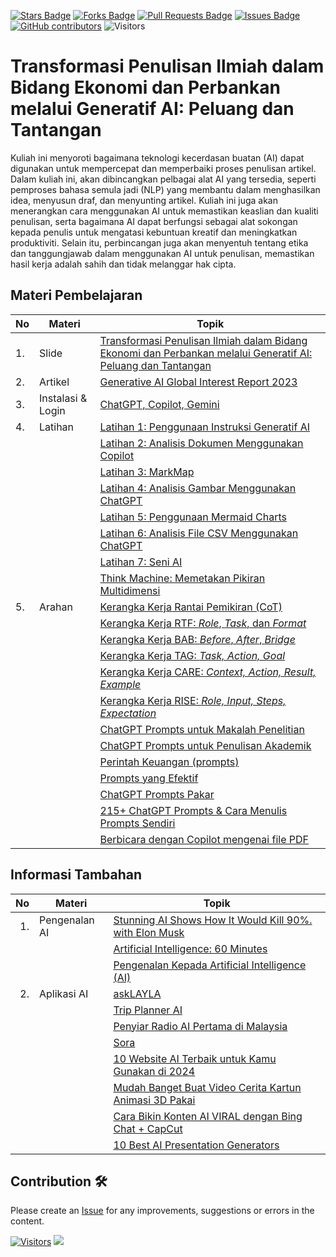 <a href="https://github.com/drshahizan/Generative-AI-Playground/stargazers"><img src="https://img.shields.io/github/stars/drshahizan/Generative-AI-Playground" alt="Stars Badge"/></a>
<a href="https://github.com/drshahizan/Generative-AI-Playground/network/members"><img src="https://img.shields.io/github/forks/drshahizan/Generative-AI-Playground" alt="Forks Badge"/></a>
<a href="https://github.com/drshahizan/Generative-AI-Playground/pulls"><img src="https://img.shields.io/github/issues-pr/drshahizan/Generative-AI-Playground" alt="Pull Requests Badge"/></a>
<a href="https://github.com/drshahizan/Generative-AI-Playground"><img src="https://img.shields.io/github/issues/drshahizan/Generative-AI-Playground" alt="Issues Badge"/></a>
<a href="https://github.com/drshahizan/Generative-AI-Playground/graphs/contributors"><img alt="GitHub contributors" src="https://img.shields.io/github/contributors/drshahizan/Generative-AI-Playground?color=2b9348"></a>
![Visitors](https://api.visitorbadge.io/api/visitors?path=https%3A%2F%2Fgithub.com%2Fdrshahizan%2Generative-AI-Playground&labelColor=%23d9e3f0&countColor=%23697689&style=flat)

# Transformasi Penulisan Ilmiah dalam Bidang Ekonomi dan Perbankan melalui Generatif AI: Peluang dan Tantangan

Kuliah ini menyoroti bagaimana teknologi kecerdasan buatan (AI) dapat digunakan untuk mempercepat dan memperbaiki proses penulisan artikel. Dalam kuliah ini, akan dibincangkan pelbagai alat AI yang tersedia, seperti pemproses bahasa semula jadi (NLP) yang membantu dalam menghasilkan idea, menyusun draf, dan menyunting artikel. Kuliah ini juga akan menerangkan cara menggunakan AI untuk memastikan keaslian dan kualiti penulisan, serta bagaimana AI dapat berfungsi sebagai alat sokongan kepada penulis untuk mengatasi kebuntuan kreatif dan meningkatkan produktiviti. Selain itu, perbincangan juga akan menyentuh tentang etika dan tanggungjawab dalam menggunakan AI untuk penulisan, memastikan hasil kerja adalah sahih dan tidak melanggar hak cipta.

## Materi Pembelajaran

| No | Materi | Topik |
|--------|---------|---------|
| 1.| Slide |[Transformasi Penulisan Ilmiah dalam Bidang Ekonomi dan Perbankan melalui Generatif AI: Peluang dan Tantangan](https://liveutm-my.sharepoint.com/:b:/g/personal/shahizan_live_utm_my/EVgeHPHLMLNFm_35UJSwxH8BgOSt4Rugw12g8cHHKFTm-Q?e=BHS6Hl)|
| 2.| Artikel |[Generative AI Global Interest Report 2023](https://www.electronicshub.org/generative-ai-global-interest-report-2023/)|
| 3. | Instalasi & Login |[ChatGPT, Copilot, Gemini](../materials/stie/signin.md)|
| 4. | Latihan | [Latihan 1: Penggunaan Instruksi Generatif AI](../materials/stie/fungsi.md)|
|  |  | [Latihan 2: Analisis Dokumen Menggunakan Copilot](../materials/stie/dokumen_copilot.md)|
|  |  | [Latihan 3: MarkMap](../materials/stie/markmap.md)|
|  |  | [Latihan 4: Analisis Gambar Menggunakan ChatGPT](../materials/stie/dokumen_untw.md)|
|  |  | [Latihan 5: Penggunaan Mermaid Charts](../materials/stie/mermaid.md)|
|  |  | [Latihan 6: Analisis File CSV Menggunakan ChatGPT](../materials/stie/dokumen_chatgpt.md)|
|  |  | [Latihan 7: Seni AI](../materials/stie/lukisan.md) |
|  |  | [Think Machine: Memetakan Pikiran Multidimensi](https://thinkmachine.com/) |
| 5. | Arahan | [Kerangka Kerja Rantai Pemikiran (CoT)](../materials/gen_frame/1cot.md)|
|  |  | [Kerangka Kerja RTF: _Role_, _Task_, dan _Format_](../materials/gen_frame/2rtf.md)|
|  |  | [Kerangka Kerja BAB: _Before_, _After_, _Bridge_](../materials/gen_frame/3bab.md)|
|  |  | [Kerangka Kerja TAG: _Task, Action, Goal_](../materials/gen_frame/4tag.md)|
|  |  | [Kerangka Kerja CARE: _Context, Action, Result, Example_](../materials/gen_frame/5care.md)|
|  |  | [Kerangka Kerja RISE: _Role, Input, Steps, Expectation_](../materials/gen_frame/6rise.md)|
|  |  | [ChatGPT Prompts untuk Makalah Penelitian](https://github.com/drshahizan/Generative-AI-Playground/blob/main/materials/prompt_research.md)|
|  |  | [ChatGPT Prompts untuk Penulisan Akademik](https://github.com/drshahizan/Generative-AI-Playground/blob/main/materials/prompt_academic.md)|
|||[Perintah Keuangan (prompts)](https://github.com/drshahizan/Generative-AI-Playground/blob/main/materials/stie/finance.md)|
|  |  | [Prompts yang Efektif](https://drshahizan.gitbook.io/copywriting-chatgpt/prompts/effective-prompts)|
|  |  | [ChatGPT Prompts Pakar](https://github.com/drshahizan/Generative-AI-Playground/blob/main/materials/prompt.md)|
|  |  | [215+ ChatGPT Prompts & Cara Menulis Prompts Sendiri](https://writesonic.com/blog/chatgpt-prompts)|
|  |  | [Berbicara dengan Copilot mengenai file PDF](https://github.com/drshahizan/Generative-AI-Playground/blob/main/materials/copilot.md)|

## Informasi Tambahan

| No | Materi | Topik |
|--------:|---------|---------|
| 1. | Pengenalan AI | [Stunning AI Shows How It Would Kill 90%. with Elon Musk](https://youtu.be/J6Mdq3n6kgk?si=4G0k5-WNH55pBMhw)|
|  |  | [Artificial Intelligence: 60 Minutes](https://youtu.be/aZ5EsdnpLMI?si=3aEFdMyTnOWZTuCZ)|
|  |  | [Pengenalan Kepada Artificial Intelligence (AI)](https://youtu.be/kms0WrEbs0Q?si=woVk00RDgFNC5rBd)|
| 2. | Aplikasi AI | [askLAYLA](https://justasklayla.com/) |
|  |  | [Trip Planner AI](https://tripplanner.ai/)|
|  |  | [Penyiar Radio AI Pertama di Malaysia](https://says.com/my/seismik/kenali-aina-sabrina-dj-fly-fm-juga-ai-yang-pertama-di-malaysia-sebagai-penyampai-radio)|
|  |  | [Sora](https://openai.com/sora)|
|  |  | [10 Website AI Terbaik untuk Kamu Gunakan di 2024](https://www.facebook.com/reel/671923085023778) |
|  |  | [Mudah Banget Buat Video Cerita Kartun Animasi 3D Pakai](https://www.youtube.com/watch?v=6IYBxbpKato)|
|  |  | [Cara Bikin Konten AI VIRAL dengan Bing Chat + CapCut](https://youtu.be/ed30BLkVpis?si=Z6XmTWxVO1PC_kyv)|
|  |  | [10 Best AI Presentation Generators](https://www.unite.ai/best-ai-presentation-generators/)|

## Contribution 🛠️
Please create an [Issue](https://github.com/drshahizan/Generative-AI-Playground/issues) for any improvements, suggestions or errors in the content.

[![Visitors](https://api.visitorbadge.io/api/visitors?path=https%3A%2F%2Fgithub.com%2Fdrshahizan&labelColor=%23697689&countColor=%23555555&style=plastic)](https://visitorbadge.io/status?path=https%3A%2F%2Fgithub.com%2Fdrshahizan)
![](https://hit.yhype.me/github/profile?user_id=81284918)



